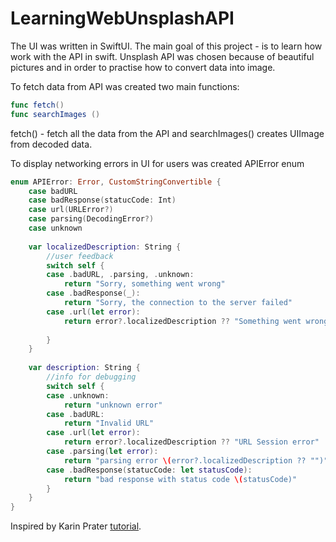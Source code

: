 # LearningWebUnsplashAPI

The UI was written in SwiftUI. The main goal of this project - is to learn how work with the API in swift. Unsplash API was chosen because of beautiful pictures and in order to practise how to convert data into image. 

To fetch data from API was created two main functions:
```swift
func fetch()
func searchImages ()
```
fetch() - fetch all the data from the API and searchImages() creates UIImage from decoded data.

To display networking errors in UI for users was created APIError enum 
```swift
enum APIError: Error, CustomStringConvertible {
    case badURL 
    case badResponse(statucCode: Int) 
    case url(URLError?)
    case parsing(DecodingError?)
    case unknown
    
    var localizedDescription: String {
        //user feedback
        switch self {
        case .badURL, .parsing, .unknown:
            return "Sorry, something went wrong"
        case .badResponse(_):
            return "Sorry, the connection to the server failed"
        case .url(let error):
            return error?.localizedDescription ?? "Something went wrong"
            
        }
    }
    
    var description: String {
        //info for debugging
        switch self {
        case .unknown:
            return "unknown error"
        case .badURL:
            return "Invalid URL"
        case .url(let error):
            return error?.localizedDescription ?? "URL Session error"
        case .parsing(let error):
            return "parsing error \(error?.localizedDescription ?? "")"
        case .badResponse(statucCode: let statusCode):
            return "bad response with status code \(statusCode)"
        }
    }
}
```


Inspired by Karin Prater [tutorial](https://www.youtube.com/watch?v=ggEcSzPbVr4&list=PLWHegwAgjOko-_H8MPHbPJbA24Gel2fg_&ab_channel=KarinPrater).




